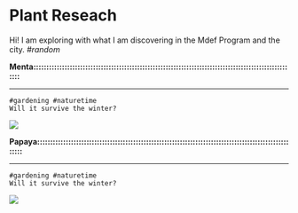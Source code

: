 # Plant Reseach

Hi! 
I am exploring with what I am discovering in the Mdef Program and the city.
*#random*




**Menta::::::::::::::::::::::::::::::::::::::::::::::::::::::::::::::::::::::::::::::::::::::::::::::::::::::**	
*********
	#gardening #naturetime
	Will it survive the winter?
![](../images/explorations/menta0.gif)


**Papaya::::::::::::::::::::::::::::::::::::::::::::::::::::::::::::::::::::::::::::::::::::::::::::::::::::::**	
*********
	#gardening #naturetime
	Will it survive the winter?
![](../images/explorations/papaya0.gif)



